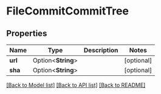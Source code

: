 # FileCommitCommitTree

## Properties

Name | Type | Description | Notes
------------ | ------------- | ------------- | -------------
**url** | Option<**String**> |  | [optional]
**sha** | Option<**String**> |  | [optional]

[[Back to Model list]](../README.md#documentation-for-models) [[Back to API list]](../README.md#documentation-for-api-endpoints) [[Back to README]](../README.md)


